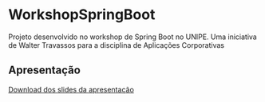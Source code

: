 # WorkshopSpringBoot
Projeto desenvolvido no workshop de Spring Boot no UNIPE. Uma iniciativa de Walter Travassos para a disciplina de Aplicações Corporativas

## Apresentação
[Download dos slides da apresentação](https://speakerdeck.com/victorximenis/workshop-spring-boot)
